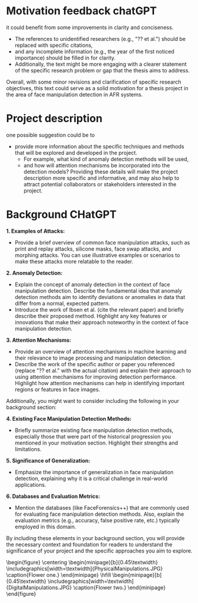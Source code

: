 
# Motivation feedback chatGPT 
it could benefit from some improvements in clarity and conciseness. 
- The references to unidentified researchers (e.g., "?? et al.") should be replaced with specific citations, 
- and any incomplete information (e.g., the year of the first noticed importance) should be filled in for clarity. 
- Additionally, the text might be more engaging with a clearer statement of the specific research problem or gap that the thesis aims to address.

Overall, with some minor revisions and clarification of specific research objectives, this text could serve as a solid motivation for a thesis project in the area of face manipulation detection in AFR systems.

# Project description 
 one possible suggestion could be to 
 - provide more information about the specific techniques and methods that will be explored and developed in the project. 
	 - For example, what kind of anomaly detection methods will be used, 
	 - and how will attention mechanisms be incorporated into the detection models? 
 Providing these details will make the project description more specific and informative, and may also help to attract potential collaborators or stakeholders interested in the project.

# Background CHatGPT

**1. Examples of Attacks:**

- Provide a brief overview of common face manipulation attacks, such as print and replay attacks, silicone masks, face swap attacks, and morphing attacks. You can use illustrative examples or scenarios to make these attacks more relatable to the reader.

**2. Anomaly Detection:**

- Explain the concept of anomaly detection in the context of face manipulation detection. Describe the fundamental idea that anomaly detection methods aim to identify deviations or anomalies in data that differ from a normal, expected pattern.
- Introduce the work of Ibsen et al. (cite the relevant paper) and briefly describe their proposed method. Highlight any key features or innovations that make their approach noteworthy in the context of face manipulation detection.

**3. Attention Mechanisms:**

- Provide an overview of attention mechanisms in machine learning and their relevance to image processing and manipulation detection.
- Describe the work of the specific author or paper you referenced (replace "?? et al." with the actual citation) and explain their approach to using attention mechanisms for improving detection performance. Highlight how attention mechanisms can help in identifying important regions or features in face images.

Additionally, you might want to consider including the following in your background section:

**4. Existing Face Manipulation Detection Methods:**

- Briefly summarize existing face manipulation detection methods, especially those that were part of the historical progression you mentioned in your motivation section. Highlight their strengths and limitations.

**5. Significance of Generalization:**

- Emphasize the importance of generalization in face manipulation detection, explaining why it is a critical challenge in real-world applications.

**6. Databases and Evaluation Metrics:**

- Mention the databases (like FaceForensics++) that are commonly used for evaluating face manipulation detection methods. Also, explain the evaluation metrics (e.g., accuracy, false positive rate, etc.) typically employed in this domain.

By including these elements in your background section, you will provide the necessary context and foundation for readers to understand the significance of your project and the specific approaches you aim to explore.




\begin{figure}
  \centering
  \begin{minipage}[b]{0.45\textwidth}
    \includegraphics[width=\textwidth]{PhysicalManipulations.JPG}
    \caption{Flower one.}
  \end{minipage}
  \hfill
  \begin{minipage}[b]{0.45\textwidth}
    \includegraphics[width=\textwidth]{DigitalManipulations.JPG}
    \caption{Flower two.}
  \end{minipage}
\end{figure}